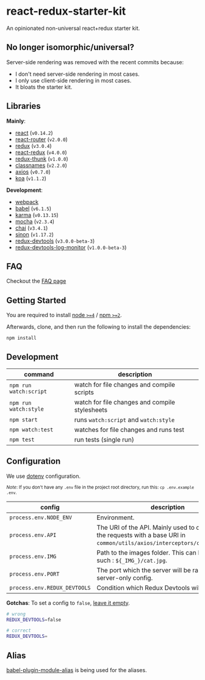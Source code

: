 # react-redux-starter-kit
An opinionated non-universal react+redux starter kit.

## No longer isomorphic/universal?
Server-side rendering was removed with the recent commits because:
- I don't need server-side rendering in most cases.
- I only use client-side rendering in most cases.
- It bloats the starter kit.

## Libraries
**Mainly**:
- [react](http://facebook.github.io/react) (`v0.14.2`)
- [react-router](http://rackt.github.io/react-router) (`v2.0.0`)
- [redux](http://rackt.github.io/redux) (`v3.0.4`)
- [react-redux](http://github.com/gaearon/react-redux) (`v4.0.0`)
- [redux-thunk](http://github.com/gaearon/redux-thunk) (`v1.0.0`)
- [classnames](http://github.com/JedWatson/classnames) (`v2.2.0`)
- [axios](https://github.com/mzabriskie/axios) (`v0.7.0`)
- [koa](http://koajs.com) (`v1.1.2`)

**Development**:
- [webpack](http://webpack.github.io)
- [babel](http://babeljs.io) (`v6.1.5`)
- [karma](http://karma-runner.github.io/) (`v0.13.15`)
- [mocha](http://mochajs.org) (`v2.3.4`)
- [chai](http://chaijs.com) (`v3.4.1`)
- [sinon](sinonjs.org) (`v1.17.2`)
- [redux-devtools](https://github.com/gaearon/redux-devtools/) (`v3.0.0-beta-3`)
- [redux-devtools-log-monitor](https://github.com/gaearon/redux-devtools/) (`v1.0.0-beta-3`)

## FAQ
Checkout the [FAQ page](faq.md)

## Getting Started
You are required to install [node `>=4`](nodejs.org) / [npm `>=2`](npmjs.com).

Afterwards, clone, and then run the following to install the dependencies:
```bash
npm install
```

## Development
|command|description|
|----|----|
|`npm run watch:script`|watch for file changes and compile scripts|
|`npm run watch:style`|watch for file changes and compile stylesheets|
|`npm start`|runs `watch:script` and `watch:style`|
|`npm watch:test`|watches for file changes and runs test|
|`npm test`|run tests (single run)|

## Configuration
We use [dotenv](https://www.npmjs.com/package/dotenv-style) configuration.

<sub>*Note*: If you don't have any `.env` file in the project root directory, run this: `cp .env.example .env`.</sub>

|config|description|
|----|----|
|`process.env.NODE_ENV`|Environment.|
|`process.env.API`|The URI of the API. Mainly used to concatenate the requests with a base URI in `common/utils/axios/interceptors/concatBaseUrl`.|
|`process.env.IMG`|Path to the images folder. This can be used as such : ````${_IMG_}/cat.jpg````.|
|`process.env.PORT`|The port which the server will be ran. This is a server-only config.|
|`process.env.REDUX_DEVTOOLS`|Condition which Redux Devtools will be enabled.|

**Gotchas**: To set a config to `false`, [leave it empty](https://github.com/motdotla/dotenv/issues/74#issuecomment-113287892).
```bash
# wrong
REDUX_DEVTOOLS=false

# correct
REDUX_DEVTOOLS=
```

## Alias
[babel-plugin-module-alias](https://github.com/tleunen/babel-plugin-module-alias) is being used for the aliases.
